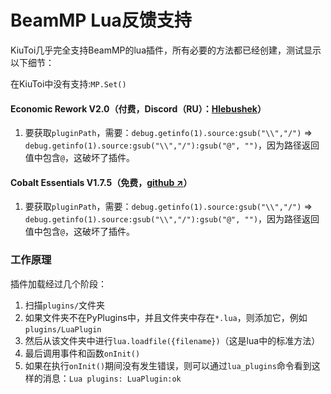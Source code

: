 # BeamMP Lua反馈支持

KiuToi几乎完全支持BeamMP的lua插件，所有必要的方法都已经创建，测试显示以下细节：

在KiuToi中没有支持:`MP.Set()`

#### Economic Rework V2.0（付费，Discord（RU）：[Hlebushek](https://discordapp.com/users/449634697593749516)）

1. 要获取`pluginPath`，需要：`debug.getinfo(1).source:gsub("\\","/")` => `debug.getinfo(1).source:gsub("\\","/"):gsub("@", "")`，因为路径返回值中包含`@`，这破坏了插件。

#### Cobalt Essentials V1.7.5（免费，[github ↗](https://github.com/prestonelam2003/CobaltEssentials/)）

1. 要获取`pluginPath`，需要：`debug.getinfo(1).source:gsub("\\","/")` => `debug.getinfo(1).source:gsub("\\","/"):gsub("@", "")`，因为路径返回值中包含`@`，这破坏了插件。

### 工作原理

插件加载经过几个阶段：

1. 扫描`plugins/`文件夹
2. 如果文件夹不在PyPlugins中，并且文件夹中存在`*.lua`，则添加它，例如`plugins/LuaPlugin`
3. 然后从该文件夹中进行`lua.loadfile({filename})`（这是lua中的标准方法）
4. 最后调用事件和函数`onInit()`
5. 如果在执行`onInit()`期间没有发生错误，则可以通过`lua_plugins`命令看到这样的消息：`Lua plugins: LuaPlugin:ok`
